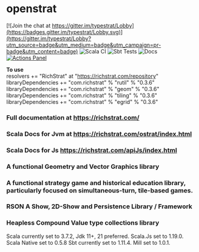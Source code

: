 <html>
<head>
<link rel="stylesheet" type="text/css" href="Documentation.css">  
</head>

<body>
<h1>openstrat</h1>

[![Join the chat at https://gitter.im/typestrat/Lobby](https://badges.gitter.im/typestrat/Lobby.svg)](https://gitter.im/typestrat/Lobby?utm_source=badge&utm_medium=badge&utm_campaign=pr-badge&utm_content=badge)
![Scala CI](https://github.com/Rich2/openstrat/workflows/Scala%20CI/badge.svg)
![Sbt Tests](https://github.com/Rich2/openstrat/workflows/Sbt%20Tests/badge.svg)
![Docs](https://github.com/Rich2/openstrat/workflows/Docs/badge.svg)
[![Actions Panel](https://img.shields.io/badge/actionspanel-enabled-brightgreen)](https://www.actionspanel.app/app/w0d/openstrat)

<b>To use</b>
<br>resolvers += "RichStrat" at "https://richstrat.com/repository"
<br>libraryDependencies += "com.richstrat" % "rutil" % "0.3.6"
<br>libraryDependencies += "com.richstrat" % "geom" % "0.3.6"
<br>libraryDependencies += "com.richstrat" % "tiling" % "0.3.6"
<br>libraryDependencies += "com.richstrat" % "egrid" % "0.3.6"

<h3>Full documentation at <a href="https://richstrat.com/">https://richstrat.com/</a></h3>
<h3>Scala Docs for Jvm at <a href="https://richstrat.com/api/index.html">https://richstrat.com/ostrat/index.html</a></h3>
<h3>Scala Docs for Js <a href="https://richstrat.com/apiJs/index.html">https://richstrat.com/apiJs/index.html</a></h3>

<h3>A functional Geometry and Vector Graphics library</h3>

<h3>A functional strategy game and historical education library, particularly focused on simultaneous-turn, tile-based games.</h3>

<h3>RSON A Show, 2D-Show and Persistence Library / Framework</h3>

<h3>Heapless Compound Value type collections library</h3>

<p>Scala currently set to 3.7.2, Jdk 11+, 21 preferred. Scala.Js set to 1.19.0. Scala Native set to 0.5.8 Sbt currently set to 1.11.4. Mill set to 1.0.1.</p>

</body>
</html>
